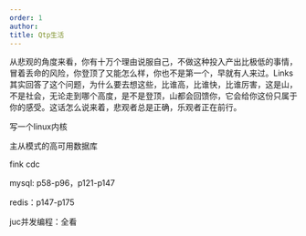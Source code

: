 ```yaml
---
order: 1
author: 
title: Qtp生活
---
```


从悲观的角度来看，你有十万个理由说服自己，不做这种投入产出比极低的事情，冒着丢命的风险，你登顶了又能怎么样，你也不是第一个，早就有人来过。Links其实回答了这个问题，为什么要去想这些，比谁高，比谁快，比谁厉害，这是山，不是社会，无论走到哪个高度，是不是登顶，山都会回馈你，它会给你这份只属于你的感受。这话怎么说来着，悲观者总是正确，乐观者正在前行。

写一个linux内核

主从模式的高可用数据库

fink cdc

mysql: p58-p96，p121-p147

redis：p147-p175

juc并发编程：全看





> 
